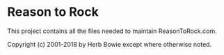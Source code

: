 # Reason to Rock

This project contains all the files needed to maintain ReasonToRock.com.

Copyright (c) 2001-2018 by Herb Bowie except where otherwise noted.
